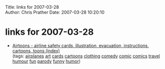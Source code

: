 Title: links for 2007-03-28  
Author: Chris Prather
Date: 2007-03-28 10:20:10

# links for 2007-03-28
<ul class="delicious">
	<li>
		<div class="delicious-link"><a href="http://www.airtoons.com/">Airtoons - airline safety cards, illustration, evacuation, instructions, cartoons, toons (index)</a></div>
		<div class="delicious-tags">(tags: <a href="http://del.icio.us/perigrin/airplanes">airplanes</a> <a href="http://del.icio.us/perigrin/art">art</a> <a href="http://del.icio.us/perigrin/cards">cards</a> <a href="http://del.icio.us/perigrin/cartoons">cartoons</a> <a href="http://del.icio.us/perigrin/clothing">clothing</a> <a href="http://del.icio.us/perigrin/comedy">comedy</a> <a href="http://del.icio.us/perigrin/comic">comic</a> <a href="http://del.icio.us/perigrin/comics">comics</a> <a href="http://del.icio.us/perigrin/travel">travel</a> <a href="http://del.icio.us/perigrin/humour">humour</a> <a href="http://del.icio.us/perigrin/fun">fun</a> <a href="http://del.icio.us/perigrin/parody">parody</a> <a href="http://del.icio.us/perigrin/funny">funny</a> <a href="http://del.icio.us/perigrin/humor">humor</a>)</div>
	</li>
</ul>

